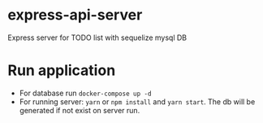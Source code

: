 # express-api-server
 Express server for TODO list with sequelize mysql DB
# Run application
 -  For database run `docker-compose up -d`
 -  For running server: `yarn` or `npm install` and `yarn start`. The db will be generated if not exist on server run.